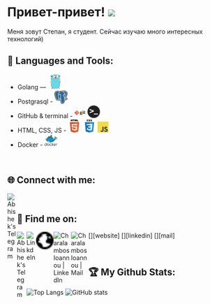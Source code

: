 # Привет-привет! <img src="https://media.giphy.com/media/hvRJCLFzcasrR4ia7z/giphy.gif" width="25px">
Меня зовут Степан, я студент. Сейчас изучаю много интересных технологий)

## 🧰 Languages and Tools:

* Golang — <code><img height="35" src="https://github.com/devicons/devicon/blob/master/icons/go/go-original.svg"></code>
* Postgrasql - <code><img height="30" src="https://raw.githubusercontent.com/github/explore/80688e429a7d4ef2fca1e82350fe8e3517d3494d/topics/postgresql/postgresql.png"></code>
* GitHub & terminal - <code><img height="25" src="https://raw.githubusercontent.com/github/explore/80688e429a7d4ef2fca1e82350fe8e3517d3494d/topics/git/git.png"></code>
<code><img height="30" src="https://raw.githubusercontent.com/github/explore/80688e429a7d4ef2fca1e82350fe8e3517d3494d/topics/terminal/terminal.png"></code>
* HTML, CSS, JS - <code><img height="30" src="https://raw.githubusercontent.com/github/explore/80688e429a7d4ef2fca1e82350fe8e3517d3494d/topics/html/html.png"></code>
<code><img height="30" src="https://raw.githubusercontent.com/github/explore/80688e429a7d4ef2fca1e82350fe8e3517d3494d/topics/css/css.png"></code>
<code><img height="25" src="https://raw.githubusercontent.com/github/explore/80688e429a7d4ef2fca1e82350fe8e3517d3494d/topics/javascript/javascript.png"></code>
* Docker - <code><img height="30" src="https://github.com/devicons/devicon/blob/master/icons/docker/docker-original-wordmark.svg"></code>

<br />


## 🌐 Connect with me:
<a href="https://t.me/your_profile">
  <img align="left" alt="Abhishek's Telegram" width="22px" src="https://cdn.jsdelivr.net/npm/simple-icons@v3/icons/telegram.svg" />
</a>

<br />

## :email: Find me on:
<a href="https://t.me/your_profile">
  <img align="left" alt="Abhishek's Telegram" width="22px" src="https://cdn.jsdelivr.net/npm/simple-icons@v3/icons/telegram.svg" />
</a>
<a href="https://www.linkedin.com/in/your_profile">
  <img align="left" alt="LinkdeIn" width="22px" src="https://cdn.jsdelivr.net/npm/simple-icons@v3/icons/linkedin.svg" />
</a>

[<img align="left" alt="CharalambosIoannou" width="40px" src="https://raw.githubusercontent.com/iconic/open-iconic/master/svg/globe.svg" />][website]
[<img align="left" alt="CharalambosIoannou | LinkedIn" width="40px" src="https://cdn.jsdelivr.net/npm/simple-icons@v3/icons/linkedin.svg" />][linkedin]
[<img align="left" alt="CharalambosIoannou | Mail" width="40px" src="https://cdn.jsdelivr.net/npm/simple-icons@v3/icons/gmail.svg" />][mail]

<br />

## :trophy: My Github Stats:
![Top Langs](https://github-readme-stats.vercel.app/api/top-langs/?username=Stepa-Nos&show_icons=true&theme=monokai)
![GitHub stats](https://github-readme-stats.vercel.app/api?username=Stepa-Nos&show_icons=true&theme=monokai)

